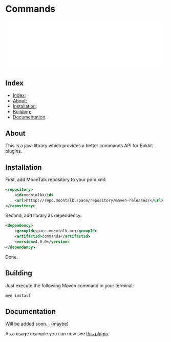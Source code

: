 # Commands

![Logo](/images/logo.png)

## Index

- [Index](#index);
- [About](#about);
- [Installation](#installation);
- [Building](#building);
- [Documentation](#documentation).

## About

This is a java library which provides a better commands API for Bukkit plugins.

## Installation

First, add MoonTalk repository to your pom.xml:

```xml
<repository>
    <id>moontalk</id>
    <url>httsp://repo.moontalk.space/repository/maven-releases/</url>
</repository>
```

Second, add library as dependency:

```xml
<dependency>
    <groupId>space.moontalk.mc</groupId>
    <artifactId>commands</artifactId>
    <version>4.0.0</version>
</dependency>
```

Done.

## Building

Just execute the following Maven command in your terminal:

```bash
mvn install
```

## Documentation

Will be added soon... (maybe)

As a usage example you can now see [this plugin](https://github.com/Maksim2498/mc-cpspeed).
